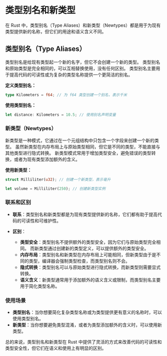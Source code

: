 # 类型别名和新类型

在 Rust 中，类型别名（Type Aliases）和新类型（Newtypes）都是用于为现有类型提供新的名称，但它们的用途和语义含义不同。

## 类型别名（Type Aliases）

类型别名是给现有类型起一个新的名字，但它不会创建一个新的类型。
类型别名和原始类型是完全相同的，可以互相替换使用，没有任何区别。
类型别名主要用于提高代码的可读性或为复杂的类型名称提供一个更简洁的别名。

**定义类型别名：**

```rust
type Kilometers = f64; // 为 f64 类型创建一个别名，表示千米

```

**使用类型别名：**

```rust
let distance: Kilometers = 10.5; // 使用别名声明变量

```

### 新类型（Newtypes）

新类型是一种模式，它通过在一个元组结构中只包含一个字段来创建一个新的类型。
虽然新类型在内存布局上与原始类型相同，但它是不同的类型，不能直接与其他类型进行隐式转换。
新类型模式常用于增加类型安全，避免错误的类型转换，或者为现有类型添加额外的含义。

**使用新类型：**

```rust
struct Milliliter(u32); // 创建一个新类型，表示毫升

let volume = Milliliter(250); // 创建新类型实例

```

### 联系和区别

- **联系**：类型别名和新类型都是为现有类型提供新的名称，它们都有助于提高代码的可读性和可维护性。

- **区别**：
  - **类型安全**：类型别名不提供额外的类型安全，因为它们与原始类型完全相同。
    而新类型通过创建新的类型定义，可以提供额外的类型安全。
  - **内存布局**：类型别名和新类型在内存布局上可能相同，但新类型由于是不同的类型，编译器会强制类型检查，而类型别名则不会。
  - **隐式转换**：类型别名可以与原始类型进行隐式转换，而新类型则需要显式转换。
  - **语义含义**：新类型通常用于添加额外的语义含义或限制，而类型别名主要用于简化类型名称。

### 使用场景

- **类型别名**：当你想要简化复杂类型名称或为类型提供更有意义的名称时，可以使用类型别名。
- **新类型**：当你想要避免类型混淆，或者为类型添加额外的含义时，可以使用新类型。

总的来说，类型别名和新类型在 Rust 中提供了灵活的方式来改善代码的可读性和类型安全性，但它们在语义和使用上有明显的区别。
